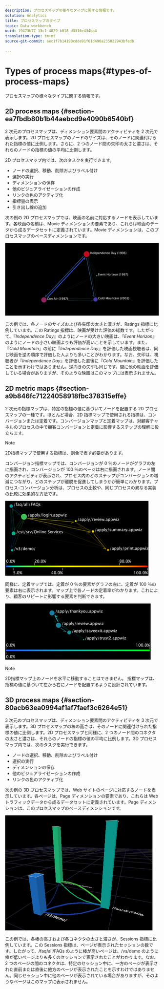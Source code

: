 ```yaml
---
description: プロセスマップの様々なタイプに関する情報です。
solution: Analytics
title: プロセスマップのタイプ
topic: Data workbench
uuid: 19473b77-13c1-4829-b018-d3316e434ba4
translation-type: tm+mt
source-git-commit: aec1f7b14198cdde91f61d490a235022943bfedb

---
```



# Types of process maps{#types-of-process-maps}

プロセスマップの様々なタイプに関する情報です。

## 2D process maps {#section-ea7fbdb80b1b44aebcd9e4090b6540bf}

2 次元のプロセスマップは、ディメンション要素間のアクティビティを 2 次元で表示します。2D プロセスマップのノードのサイズは、そのノードに関連付けられた指標の値に比例します。さらに、2 つのノード間の矢印の太さと濃さは、それらのノードの指標の値の平均に比例します。

2D プロセスマップ内では、次のタスクを実行できます。

* ノードの選択、移動、削除およびラベル付け
* 選択の実行
* ディメンションの保存
* 他のビジュアライゼーションの作成
* リンクの色のアクティブ化
* 指標量の表示
* 引き出し線の追加

次の例の 2D プロセスマップでは、映画の名前に対応するノードを表示しています。各映画の名前は、Movie ディメンションの要素であり、これらは映画のデータから成るデータセットに定義されています。Movie ディメンションは、このプロセスマップのベースディメンションです。

![](assets/vis_2DProcessMap_MovieNodes.png)

この例では、各ノードのサイズおよび各矢印の太さと濃さが、Ratings 指標に比例しています。この Ratings 指標は、映画が受けた評価の総数です。したがって、『*Independence Day*』のようにノードの大きい映画は、『*Event Horizon*』のようにノードの小さい映画よりも評価が高いことを示しています。また、『*Cold Mountain*』の前に『*Independence Day*』を評価した映画視聴者は、同じ映画を逆の順序で評価した人よりも多いことがわかります。なお、矢印は、視聴者が『*Independence Day*』を評価した直後に『*Cold Mountain*』を評価したことを示すわけではありません。逆向きの矢印も同じです。間に他の映画を評価している場合がありますが、そのような映画はこのマップには表示されません。

## 2D metric maps {#section-a9b846fc71224058918fbc378315effe}

2 次元の指標マップは、特定の指標の値に基づいてノードを配置する 2D プロセスマップの一種です。ほとんど場合、2D 指標マップで使用される指標は、コンバージョンまたは定着です。コンバージョンマップと定着マップは、対顧客チャネルのプロセスの中で顧客コンバージョンと定着に影響するステップの理解に役立ちます。

>[!NOTE]
>
>2D指標マップで使用する指標は、割合で表す必要があります。

コンバージョン指標マップでは、コンバージョンが 0 ％のノードがグラフの左に描画され、コンバージョンが 100 ％のページは右に描画されます。ノード間のアクティビティが表示され、プロセス内のどのステップがコンバージョンの増減につながり、どのステップが離脱を促進してしまうかが簡単にわかります。プロセス-コンバージョン分析は、プロセスの比較や、同じプロセスの異なる実装の比較に効果的な方法です。

![](assets/vis_2DMetricMap_Conversion.png)

同様に、定着マップでは、定着が 0 ％の要素がグラフの左に、定着が 100 ％の要素は右に表示されます。マップ上で各ノードの定着率がわかります。これにより、顧客のリピートに影響する要素を判断できます。

![](assets/vis_2DMetricMap_Retention.png)

>[!NOTE]
>
>2D指標マップ上のノードを水平に移動することはできません。 指標マップは、指標の値に基づいて左から右にノードを配置するように設計されています。

## 3D process maps {#section-80acb63ea0994af1af7faef3c6264e51}

3 次元のプロセスマップは、ディメンション要素間のアクティビティを 3 次元で表示します。3D プロセスマップの棒の高さは、そのノードに関連付けられた指標の値に比例します。2D プロセスマップと同様に、2 つのノード間のコネクタの太さと濃さは、それらのノードの指標の値の平均に比例します。3D プロセスマップ内では、次のタスクを実行できます。

* ノードの選択、移動、削除およびラベル付け
* 選択の実行
* ディメンションの保存
* 他のビジュアライゼーションの作成
* リンクの色のアクティブ化

次の例の 3D プロセスマップでは、Web サイトのページに対応するノードを表示しています。各ページは、Page ディメンションの要素であり、これらは Web トラフィックデータから成るデータセットに定義されています。Page ディメンションは、このプロセスマップのベースディメンションです。

![](assets/vis_3DProcessMap_PageNodes.png)

この例では、各棒の高さおよび各コネクタの太さと濃さが、Sessions 指標に比例しています。この Sessions 指標は、ページが表示されたセッションの数です。したがって、/faq/all/FAQs のように棒が高いページは、/vs/demo のように棒が低いページよりも多くのセッションで表示されたことがわかります。なお、2 つのページの間のコネクタは、特定のセッション中に、一方のページが表示された直前または直後に他方のページが表示されたことを示すわけではありません。同じセッション中に他のページが表示されている場合がありますが、そのようなページはこのマップに表示されません。

